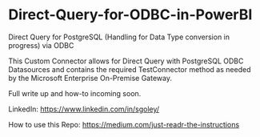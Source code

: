 # Direct-Query-for-ODBC-in-PowerBI
 Direct Query for PostgreSQL (Handling for Data Type conversion in progress) via ODBC


This Custom Connector allows for Direct Query with PostgreSQL ODBC Datasources and contains the required TestConnector method as needed by the Microsoft Enterprise On-Premise Gateway.

Full write up and how-to incoming soon.

LinkedIn: https://www.linkedin.com/in/sgoley/

How to use this Repo: https://medium.com/just-readr-the-instructions
